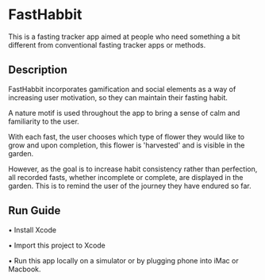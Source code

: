 # FastHabbit 

This is a fasting tracker app aimed at people who need something a bit different from conventional fasting tracker apps or methods.

## Description
FastHabbit incorporates gamification and social elements as a way of increasing user motivation, so they can maintain their fasting habit.

A nature motif is used throughout the app to bring a sense of calm and familiarity to the user.

With each fast, the user chooses which type of flower they would like to grow and upon completion, this flower is 'harvested' and is visible in the garden.

However, as the goal is to increase habit consistency rather than perfection, all recorded fasts, whether incomplete or complete, are displayed in the garden. This is to remind the user of the journey they have endured so far.

## Run Guide
• Install Xcode

• Import this project to Xcode

• Run this app locally on a simulator or by plugging phone into iMac or Macbook.

